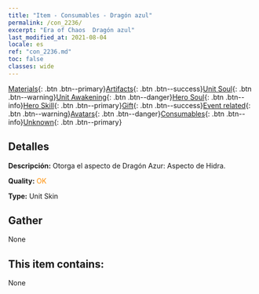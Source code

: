 ```yaml
---
title: "Item - Consumables - Dragón azul"
permalink: /con_2236/
excerpt: "Era of Chaos  Dragón azul"
last_modified_at: 2021-08-04
locale: es
ref: "con_2236.md"
toc: false
classes: wide
---
```

 [Materials](/ItemsES/){: .btn .btn--primary}[Artifacts](/ItemsES/Artifacts/){: .btn .btn--success}[Unit Soul](/ItemsES/UnitSoul/){: .btn .btn--warning}[Unit Awakening](/ItemsES/UnitAwakening/){: .btn .btn--danger}[Hero Soul](/ItemsES/HeroSoul/){: .btn .btn--info}[Hero Skill](/ItemsES/HeroSkill/){: .btn .btn--primary}[Gift](/ItemsES/Gift/){: .btn .btn--success}[Event related](/ItemsES/Events/){: .btn .btn--warning}[Avatars](/ItemsES/Avatars/){: .btn .btn--danger}[Consumables](/ItemsES/Consumables/){: .btn .btn--info}[Unknown](/ItemsES/Unknown/){: .btn .btn--primary}

## Detalles
 **Descripción:** Otorga el aspecto de Dragón Azur: Aspecto de Hidra.

 **Quality:** <span style="color: #FF8C00">OK</span>

 **Type:** Unit Skin

## Gather

  None

## This item contains:

  None

